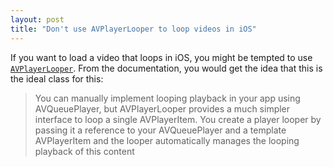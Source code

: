 ```yaml
---
layout: post
title: "Don't use AVPlayerLooper to loop videos in iOS"
---
```


If you want to load a video that loops in iOS, you might be tempted to use
[`AVPlayerLooper`](https://developer.apple.com/documentation/avfoundation/avplayerlooper).
From the documentation, you would get the idea that this is the ideal class
for this:
> You can manually implement looping playback in your app using AVQueuePlayer, 
> but AVPlayerLooper provides a much simpler interface to loop a single AVPlayerItem. 
> You create a player looper by passing it a reference to your AVQueuePlayer 
> and a template AVPlayerItem and the looper automatically manages the looping 
> playback of this content


